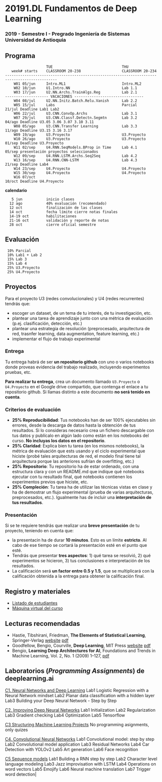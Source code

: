 # 20191.DL Fundamentos de Deep Learning
### 2019 - Semestre I - Pregrado Ingeniería de Sistemas Universidad de Antioquia


## Programa

```
                   TUE                                THU
   week# starts    CLASSROOM 20-238                   CLASSROOM 20-234         
----------------------------------------------------------------------------------------------
    W01 05/jun     Intro.ML1                          Intro.ML2
    W02 10/jun     U1.Intro.NN                        Lab 1.1
    W03 17/jun     U2.NN.Archs.TrainAlgs.Reg          Lab 2.1
-------------------- VACACIONES --------------------------------
    W04 08/jul     U2.NN.Initz.Batch.Relu.Vanish      Lab 2.2
    W05 15/jul     Labs                               Parcial         21/jul Deadline Lab1 Lab2
    W06 22/jul     U3.CNN.ConvOp.Archs                Lab 3.1
    W07 29/jul     U3.CNN.Classf.Detectn.Segmtn       Lab 3.2         04/ago Deadline U3.05 3.06 3.07 3.10 3.11
    W08 05/ago     U3.CNN.Transfer Learning           Lab 3.3         11/ago Deadline U3.15 3.16 3.17
    W09 19/ago     U3.Proyecto                        U3.Proyecto
    W10 26/ago     U3.Proyecto                        U3.Proyecto     01/sep Deadline U3.Proyecto
    W11 02/sep     U4.RNN.SeqModels.BProp in Time     Lab 4.1         05/sep presentación proyectos seleccionados
    W12 09/sep     U4.RNN.LSTM.Archs.Seq2Seq          Lab 4.2
    W13 16/sep     U4.RNN.CNN-LSTM                    Lab 4.3         21/sep Deadline Lab4
    W14 23/sep     U4.Proyecto                        U4.Proyecto
    W15 30/sep     U4.Proyecto                        U4.Proyecto
    W16 07/oct                                                        10/oct Deadline U4.Proyecto
```

**calendario**

       5 jun           inicio clases
      12 ago           40% evaluación (recomendado)
      12 oct           finalización de las clases
      14 oct           fecha límite cierre notas finales
      14-19 oct        habilitaciones
      21-16 oct        validación y reporte de notas
      28 oct           cierre oficial semestre
    
 ## Evaluación
 
     10% Parcial
     10% Lab1 + Lab 2
     15% Lab 3
     15% Lab 4
     25% U3.Proyecto
     25% U4.Proyecto
     
## Proyectos

Para el proyecto U3 (redes convolucionales) y U4 (redes recurrentes) tendrás que:

- escoger un dataset, de un tema de tu interés, de tu investigación, etc.
- plantear una tarea de aprendizaje junto con una métrica de evaluación (p.ej. clasificación, detección, etc.)
- plantear una estrategia de resolución (preprocesado, arquitectura de red, trasnfer learning, data augmentation, feature learning, etc.)
- implementar el flujo de trabajo experimental

### Entrega

Tu entrega habrá de ser **un repositorio github** con uno o varios notebooks donde proveas evidencia del trabajo realizado, incluyendo experimentos pruebas, etc.

**Para realizar tu entrega**, crea un documento llamado `U3.Proyecto` o `U4.Proyecto` en el Google drive compartido, que contenga el enlace a tu repositorio github. Si llamas distinto a este documento **no será tenido en cuenta**.

### Criterios de evaluación

- **25% Reproducibilidad**: Tus notebooks han de ser 100% ejecutables sin errores, desde la descarga de datos hasta la obtención de tus resultados. Si lo consideras necesario crea un fichero descargable con tus datos y publícalo en algún lado como están en los notebooks del curso. **No incluyas los datos en el repositorio**.
- **25% Claridad**: Explica bien tu tarea (en los mismos notebooks), la métrica de evaluación que ests usando y el ciclo experimental que hiciste (probé tales arquitecturas de red, el modelo final tiene tal arquitectura porque las anteriores sufrían de overfitting, etc.) 
- **25% Repositorio**: Tu repositorio ha de estar ordenado, con una estructura clara y con un README.md que indique qué notebooks ejecutar con tu resultado final, qué notebooks contienen los experimentos previos que hiciste, etc.
- **25% Compleción**: Tu tarea ha de utilizar las técnicas vistas en clase y ha de demostrar un flujo experimental (prueba de varias arquitecturas, preprocesados, etc.). Igualmente has de incluir una **interpretación de tus resultados**.

### Presentación

Si se te requiere tendrás que realizar una **breve presentación** de tu proyecto, teniendo en cuenta que:

- la presentacin ha de durar **10 minutos**. Esto es un límite **estricto**. Al cabo de ese tiempo se cortará la presentación esté en el punto que esté.
- Tendrás que presentar **tres aspectos**: 1) qué tarea se resolvió, 2) qué experimentos se hicieron, 3) tus conclusiones e interpretación de los resultados.
- La calificación será **un factor entre 0.5 y 1.5**, que se multiplicará con la calificación obtenida a la entrega para obtener la calificación final.

 ## Registro y materiales
 
 - [Listado de estudiantes](https://docs.google.com/spreadsheets/d/1jbCc0ZHC5qFMhwMEpoCgSFzHwP6lx_V77E4Blh6Tk38/edit#gid=2001230691)
 - [Máquina virtual del curso](https://drive.google.com/file/d/1VI5oU_gQQ0LO_Eoiq8N66j1zgi8-vC6j/view?usp=sharing)
 

## Lecturas recomendadas

- Hastie, Tibshirani, Friedman, **The Elements of Statistical Learning**, Springer-Verlag [website](https://web.stanford.edu/~hastie/ElemStatLearn/) [pdf](https://web.stanford.edu/~hastie/ElemStatLearn/printings/ESLII_print12.pdf)
- Goodfellow, Bengio, Courville, **Deep Learning**, MIT Press [website](https://www.deeplearningbook.org/) [pdf](https://github.com/janishar/mit-deep-learning-book-pdf)
- Bengio, **Learning Deep Architectures for AI**, Foundations and Trends in
Machine Learning, Vol. 2, No. 1 (2009) 1–127, [pdf](http://www.iro.umontreal.ca/~bengioy/papers/ftml_book.pdf)


## Laboratorios (_Programming Assignments_) de deeplearning.ai
[C1. Neural Networks and Deep Learning](https://www.coursera.org/learn/neural-networks-deep-learning?specialization=deep-learning)
Lab1 Logistic Regression with a Neural Network mindset
Lab2 Planar data classification with a hidden layer
Lab3 Building your Deep Neural Network - Step by Step

[C2. Improving Deep Neural Networks](https://www.coursera.org/learn/deep-neural-network?specialization=deep-learning)
Lab1 Initialization
Lab2 Regularization
Lab3 Gradient checking
Lab4 Optimization
Lab5 Tensorflow

[C3 Structuring Machine Learning Projects](https://www.coursera.org/learn/machine-learning-projects)
No programming asignments, only quizes

[C4. Convolutional Neural Networks](https://www.coursera.org/learn/convolutional-neural-networks?specialization=deep-learning)
Lab1 Convolutional model: step by step
Lab2 Convolutional model application
Lab3 Residual Networks
Lab4 Car Detection with YOLOv2
Lab5 Art generation
Lab6 Face recognition

[C5 Sequence models](https://www.coursera.org/learn/nlp-sequence-models)
Lab1 Building a RNN step by step
Lab2 Character level language modeling
Lab3 Jazz improvisation with LSTM
Lab4 Operations on word vectors
Lab5 Emojify
Lab6 Neural machine translation
Lab7 Trigger word detection|


